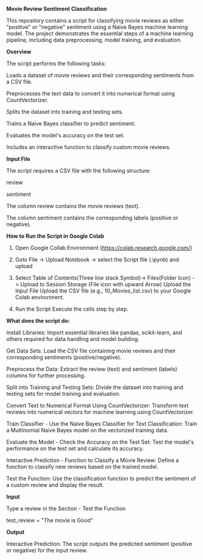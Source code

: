 **Movie Review Sentiment Classification**

This repository contains a script for classifying movie reviews as either "positive" or "negative" sentiment using a Naive Bayes machine learning model. 
The project demonstrates the essential steps of a machine learning pipeline, including data preprocessing, model training, and evaluation.

**Overview**

The script performs the following tasks:

Loads a dataset of movie reviews and their corresponding sentiments from a CSV file.

Preprocesses the text data to convert it into numerical format using CountVectorizer.

Splits the dataset into training and testing sets.

Trains a Naive Bayes classifier to predict sentiment.

Evaluates the model's accuracy on the test set.

Includes an interactive function to classify custom movie reviews.

**Input File**

The script requires a CSV file with the following structure:

review

sentiment

The column review contains the movie reviews (text).

The column sentiment contains the corresponding labels (positive or negative).

**How to Run the Script in Google Colab**

1. Open Google Collab Environment (https://colab.research.google.com/)
2. Goto File -> Upload Notebook -> select the Script file (.ipynb) and upload
3. Select Table of Contents(Three line stack Symbol)-> Files(Folder Icon) -> Upload to Session Storage (File icon with upward Arrow)
Upload the Input File
Upload the CSV file (e.g., 10_Movies_list.csv) to your Google Colab environment.

4. Run the Script
Execute the cells step by step.

**What does the script do:**

Install Libraries: Import essential libraries like pandas, scikit-learn, and others required for data handling and model building.

Get Data Sets: Load the CSV file containing movie reviews and their corresponding sentiments (positive/negative).

Preprocess the Data: Extract the review (text) and sentiment (labels) columns for further processing.

Split into Training and Testing Sets: Divide the dataset into training and testing sets for model training and evaluation.

Convert Text to Numerical Format Using CountVectorizer: Transform text reviews into numerical vectors for machine learning using CountVectorizer.

Train Classifier - Use the Naive Bayes Classifier for Text Classification: Train a Multinomial Naive Bayes model on the vectorized training data.

Evaluate the Model - Check the Accuracy on the Test Set: Test the model's performance on the test set and calculate its accuracy.

Interactive Prediction - Function to Classify a Movie Review: Define a function to classify new reviews based on the trained model.

Test the Function: Use the classification function to predict the sentiment of a custom review and display the result.

**Input**

Type a review in the Section - Test the Function

test_review = "The movie is Good"

**Output**

Interactive Prediction: The script outputs the predicted sentiment (positive or negative) for the input review.

